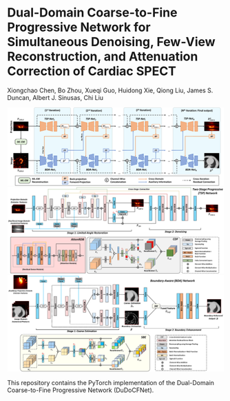 # Dual-Domain Coarse-to-Fine Progressive Network for Simultaneous Denoising, Few-View Reconstruction, and Attenuation Correction of Cardiac SPECT

Xiongchao Chen, Bo Zhou, Xueqi Guo, Huidong Xie, Qiong Liu, James S. Duncan, Albert J. Sinusas, Chi Liu

![image](IMAGE/Figure_1.png)
![image](IMAGE/Figure_2.png)
![image](IMAGE/Figure_3.png)

This repository contains the PyTorch implementation of the Dual-Domain Coarse-to-Fine Progressive Network (DuDoCFNet).




